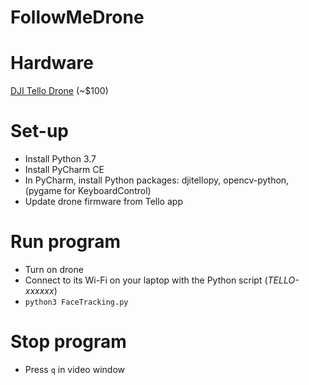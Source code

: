 # FollowMeDrone

# Hardware
[DJI Tello Drone](http://store.dji.com/product/tello) (~$100) <br>

# Set-up
- Install Python 3.7
- Install PyCharm CE
- In PyCharm, install Python packages: djitellopy, opencv-python, (pygame for KeyboardControl)
- Update drone firmware from Tello app

# Run program
- Turn on drone
- Connect to its Wi-Fi on your laptop with the Python script (_TELLO-xxxxxx_)
- `python3 FaceTracking.py`

# Stop program
- Press `q` in video window

